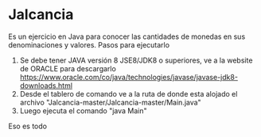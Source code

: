 # Jalcancia
Es un ejercicio en Java para conocer las cantidades de monedas en sus denominaciones y valores.
Pasos para ejecutarlo
1. Se debe tener JAVA versión 8 JSE8/JDK8 o superiores, ve a la website de ORACLE para descargarlo https://www.oracle.com/co/java/technologies/javase/javase-jdk8-downloads.html
2. Desde el tablero de comando ve a la ruta de donde esta alojado el archivo "Jalcancia-master/Jalcancia-master/Main.java"
4. Luego ejecuta el comando "java Main"

Eso es todo
